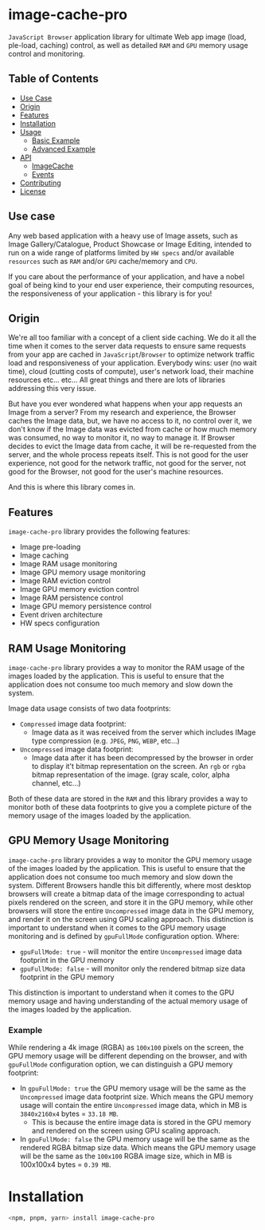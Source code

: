 # image-cache-pro

`JavaScript Browser` application library for ultimate Web app image (load, ple-load, caching) control, as well as detailed `RAM` and `GPU` memory usage control and monitoring.

## Table of Contents

- [Use Case](#use-case)
- [Origin](#origin)
- [Features](#features)
- [Installation](#installation)
- [Usage](#usage)
  - [Basic Example](#basic-example)
  - [Advanced Example](#advanced-example)
- [API](#api)
  - [ImageCache](#imagecache)
  - [Events](#events)
- [Contributing](#contributing)
- [License](#license)

## Use case

Any web based application with a heavy use of Image assets, such as Image Gallery/Catalogue, Product Showcase or Image Editing, intended to run on a wide range of platforms limited by `HW specs` and/or available `resources` such as `RAM` and/or `GPU` cache/memory and `CPU`.

If you care about the performance of your application, and have a nobel goal of being kind to your end user experience, their computing resources, the responsiveness of your application - this library is for you!

## Origin

We're all too familiar with a concept of a client side caching. We do it all the time when it comes to the server data requests to ensure same requests from your app are cached in `JavaScript`/`Browser` to optimize network traffic load and responsiveness of your application. Everybody wins: user (no wait time), cloud (cutting costs of compute), user's network load, their machine resources etc... etc... All great things and there are lots of libraries addressing this very issue.

But have you ever wondered what happens when your app requests an Image from a server? From my research and experience, the Browser caches the Image data, but, we have no access to it, no control over it, we don't know if the Image data was evicted from cache or how much memory was consumed, no way to monitor it, no way to manage it. If Browser decides to evict the Image data from cache, it will be re-requested from the server, and the whole process repeats itself. This is not good for the user experience, not good for the network traffic, not good for the server, not good for the Browser, not good for the user's machine resources.

And this is where this library comes in.

## Features

`image-cache-pro` library provides the following features:

- Image pre-loading
- Image caching
- Image RAM usage monitoring
- Image GPU memory usage monitoring
- Image RAM eviction control
- Image GPU memory eviction control
- Image RAM persistence control
- Image GPU memory persistence control
- Event driven architecture
- HW specs configuration

## RAM Usage Monitoring

`image-cache-pro` library provides a way to monitor the RAM usage of the images loaded by the application. This is useful to ensure that the application does not consume too much memory and slow down the system.

Image data usage consists of two data footprints:

- `Compressed` image data footprint:
  - Image data as it was received from the server which includes IMage type compression (e.g. `JPEG`, `PNG`, `WEBP`, etc...)
- `Uncompressed` image data footprint:
  - Image data after it has been decompressed by the browser in order to display it't bitmap representation on the screen. An `rgb` or `rgba` bitmap representation of the image. (gray scale, color, alpha channel, etc...)

Both of these data are stored in the `RAM` and this library provides a way to monitor both of these data footprints to give you a complete picture of the memory usage of the images loaded by the application.

## GPU Memory Usage Monitoring

`image-cache-pro` library provides a way to monitor the GPU memory usage of the images loaded by the application. This is useful to ensure that the application does not consume too much memory and slow down the system. Different Browsers handle this bit differently, where most desktop browsers will create a bitmap data of the image corresponding to actual pixels rendered on the screen, and store it in the GPU memory, while other browsers will store the entire `Uncompressed` image data in the GPU memory, and render it on the screen using GPU scaling approach. This distinction is important to understand when it comes to the GPU memory usage monitoring and is defined by `gpuFullMode` configuration option. Where:

- `gpuFullMode: true` - will monitor the entire `Uncompressed` image data footprint in the GPU memory
- `gpuFullMode: false` - will monitor only the rendered bitmap size data footprint in the GPU memory

This distinction is important to understand when it comes to the GPU memory usage and having understanding of the actual memory usage of the images loaded by the application.

### Example

While rendering a 4k image (RGBA) as `100x100` pixels on the screen, the GPU memory usage will be different depending on the browser, and with `gpuFullMode` configuration option, we can distinguish a GPU memory footprint:

- In `gpuFullMode: true` the GPU memory usage will be the same as the `Uncompressed` image data footprint size. Which means the GPU memory usage will contain the entire `Uncompressed` image data, which in MB is `3840x2160x4` bytes = `33.18 MB`.
  - This is because the entire image data is stored in the GPU memory and rendered on the screen using GPU scaling approach.
- In `gpuFullMode: false` the GPU memory usage will be the same as the rendered RGBA bitmap size data. Which means the GPU memory usage will be the same as the `100x100` RGBA image size, which in MB is 100x100x4 bytes = `0.39 MB`.

# Installation

```sh
<npm, pnpm, yarn> install image-cache-pro
```
